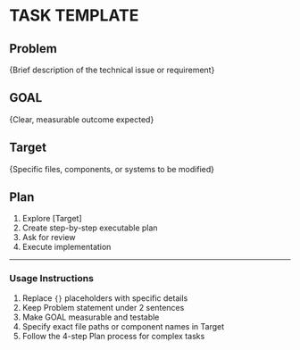 # TASK TEMPLATE

## Problem
{Brief description of the technical issue or requirement}

## GOAL
{Clear, measurable outcome expected}

## Target
{Specific files, components, or systems to be modified}

## Plan
1. Explore [Target] 
2. Create step-by-step executable plan
3. Ask for review
4. Execute implementation

---

### Usage Instructions
1. Replace `{}` placeholders with specific details
2. Keep Problem statement under 2 sentences
3. Make GOAL measurable and testable
4. Specify exact file paths or component names in Target
5. Follow the 4-step Plan process for complex tasks 